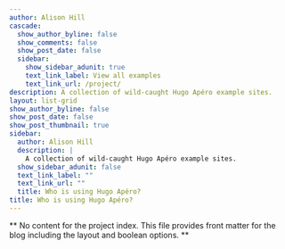 ```yaml
---
author: Alison Hill
cascade:
  show_author_byline: false
  show_comments: false
  show_post_date: false
  sidebar:
    show_sidebar_adunit: true
    text_link_label: View all examples
    text_link_url: /project/
description: A collection of wild-caught Hugo Apéro example sites.
layout: list-grid
show_author_byline: false
show_post_date: false
show_post_thumbnail: true
sidebar:
  author: Alison Hill
  description: |
    A collection of wild-caught Hugo Apéro example sites.
  show_sidebar_adunit: false
  text_link_label: ""
  text_link_url: ""
  title: Who is using Hugo Apéro?
title: Who is using Hugo Apéro?
---
```


** No content for the project index. This file provides front matter for the blog including the layout and boolean options. **
